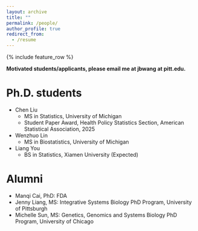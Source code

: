 ```yaml
---
layout: archive
title: ""
permalink: /people/
author_profile: true
redirect_from:
  - /resume
---
```


{% include feature_row %}

**Motivated students/applicants, please email me at jbwang at pitt.edu.**

# Ph.D. students

- Chen Liu
    - MS in Statistics, University of Michigan
    - Student Paper Award, Health Policy Statistics Section, American Statistical Association, 2025
- Wenzhuo Lin
    - MS in Biostatistics, University of Michigan
- Liang You
    - BS in Statistics, Xiamen University (Expected)

# Alumni
- Manqi Cai, PhD: FDA
- Jenny Liang, MS: Integrative Systems Biology PhD Program, University of Pittsburgh
- Michelle Sun, MS: Genetics, Genomics and Systems Biology PhD Program, University of Chicago


